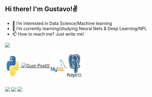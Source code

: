 ## Hi there! I'm Gustavo!✌

- 👀 I’m interested in Data Science/Machine learning
- 🌱 I’m currently learning/studying Neural Nets & Deep Learning/NPL
- 📫 How to reach me? Just write me!


<div align="left">
 <a href="https://github.com/Gustavogrungekk">
 <img height="180em" src="https://github-readme-stats.vercel.app/api?username=Gustavogrungekk&show_icons=true&theme=dark&include_all_commits=true&count_private=true"/>
</div>

  
<div style="display: inline_block"><br>
 <img align="center" alt="Gust-Python" height="80" width="50" src="https://raw.githubusercontent.com/devicons/devicon/master/icons/python/python-original.svg">
 <img align="center" alt="Gust-PostG" height="60" width="50" src="https://www.databricks.com/wp-content/uploads/2019/02/spark-white.png">
 <img align="center" alt="Gust-SQL" height="80" width="50" src="https://raw.githubusercontent.com/devicons/devicon/master/icons/mysql/mysql-original-wordmark.svg">
 <img align="center" alt="Gust-PostG" height="80" width="50" src="https://raw.githubusercontent.com/devicons/devicon/master/icons/postgresql/postgresql-original-wordmark.svg">

</div>

 
##
 <div> 
  <a href = "mailto:gustavosk8vidaskate@gmail.com"><img src="https://img.shields.io/badge/Gmail-D14836?style=for-the-badge&logo=gmail&logoColor=white" target="_blank"></a>
  <a href="https://www.linkedin.com/in/gustavo-barreto-7205b3216/" target="_blank"><img src="https://img.shields.io/badge/-LinkedIn-%230077B5?style=for-the-badge&logo=linkedin&logoColor=white" target="_blank"></a> 
  <a href = "mailto:mygamescreat@hotmail.com"><img src="https://img.shields.io/badge/Microsoft_Outlook-0078D4?style=for-the-badge&logo=microsoft-outlook&logoColor=white" target="_blank"></a> 
   
